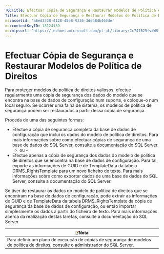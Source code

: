 ```yaml
---
TOCTitle: Efectuar Cópia de Segurança e Restaurar Modelos de Política de Direitos
Title: Efectuar Cópia de Segurança e Restaurar Modelos de Política de Direitos
ms:assetid: 'a6ed3328-4128-45e8-9236-3de484b460de'
ms:contentKeyID: 18124139
ms:mtpsurl: 'https://technet.microsoft.com/pt-pt/library/Cc747625(v=WS.10)'
---
```


Efectuar Cópia de Segurança e Restaurar Modelos de Política de Direitos
=======================================================================

Para proteger modelos de política de direitos valiosos, efectue regularmente uma cópia de segurança dos dados do modelo que se encontra na base de dados de configuração num suporte, e coloque-o num local seguro. Se ocorrer uma falha de sistema, os modelos de política de segurança podem ser restaurados a partir dessa cópia de segurança.

Proceda de uma das seguintes formas:

-   Efectue a cópia de segurança completa da base de dados de configuração que inclui os dados do modelo de política de direitos. Para mais informações sobre como efectuar cópias de segurança de uma base de dados do SQL Server, consulte a documentação do SQL Server.
    - ou -
-   Efectue apenas a cópia de segurança dos dados do modelo de política de direitos que se encontra na base de dados de configuração. Para tal, exporte as informações de GUID e de TemplateData da tabela DRMS\_RightsTemplate para um novo ficheiro de texto. Para mais informações sobre como exportar dados de uma base de dados do SQL Server, consulte a documentação do SQL Server.

Se tiver de restaurar os dados do modelo de política de direitos que se encontram na base de dados de configuração, pode extrair as informações de GUID e de TemplateData da tabela DRMS\_RightsTemplate da cópia de segurança da base de dados de configuração, ou então importar simplesmente os dados a partir do ficheiro de texto. Para mais informações acerca da realização destas tarefas, consulte a documentação do SQL Server.

| ![](images/Cc747625.note(WS.10).gif)Nota                                                                |
|--------------------------------------------------------------------------------------------------------------------------------------|
| Para definir um plano de execução de cópias de segurança de modelos de política de direitos, consulte o administrador do SQL Server. |
